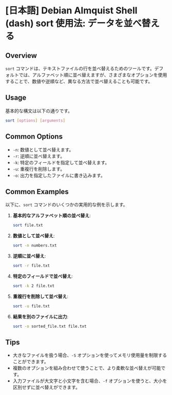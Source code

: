 # [日本語] Debian Almquist Shell (dash) sort 使用法: データを並べ替える

## Overview
`sort` コマンドは、テキストファイルの行を並べ替えるためのツールです。デフォルトでは、アルファベット順に並べ替えますが、さまざまなオプションを使用することで、数値や逆順など、異なる方法で並べ替えることも可能です。

## Usage
基本的な構文は以下の通りです。

```bash
sort [options] [arguments]
```

## Common Options
- `-n`: 数値として並べ替えます。
- `-r`: 逆順に並べ替えます。
- `-k`: 特定のフィールドを指定して並べ替えます。
- `-u`: 重複行を削除します。
- `-o`: 出力を指定したファイルに書き込みます。

## Common Examples
以下に、`sort` コマンドのいくつかの実用的な例を示します。

1. **基本的なアルファベット順の並べ替え**:
   ```bash
   sort file.txt
   ```

2. **数値として並べ替え**:
   ```bash
   sort -n numbers.txt
   ```

3. **逆順に並べ替え**:
   ```bash
   sort -r file.txt
   ```

4. **特定のフィールドで並べ替え**:
   ```bash
   sort -k 2 file.txt
   ```

5. **重複行を削除して並べ替え**:
   ```bash
   sort -u file.txt
   ```

6. **結果を別のファイルに出力**:
   ```bash
   sort -o sorted_file.txt file.txt
   ```

## Tips
- 大きなファイルを扱う場合、`-S` オプションを使ってメモリ使用量を制限することができます。
- 複数のオプションを組み合わせて使うことで、より柔軟な並べ替えが可能です。
- 入力ファイルが大文字と小文字を含む場合、`-f` オプションを使うと、大小を区別せずに並べ替えができます。